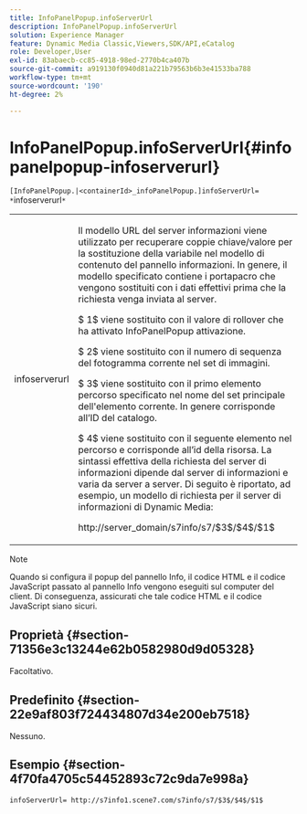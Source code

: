 ```yaml
---
title: InfoPanelPopup.infoServerUrl
description: InfoPanelPopup.infoServerUrl
solution: Experience Manager
feature: Dynamic Media Classic,Viewers,SDK/API,eCatalog
role: Developer,User
exl-id: 83abaecb-cc85-4918-98ed-2770b4ca407b
source-git-commit: a919130f0940d81a221b79563b6b3e41533ba788
workflow-type: tm+mt
source-wordcount: '190'
ht-degree: 2%

---
```


# InfoPanelPopup.infoServerUrl{#infopanelpopup-infoserverurl}

`[InfoPanelPopup.|<containerId>_infoPanelPopup.]infoServerUrl= *`infoserverurl`*`

<table id="table_9A6258D9B0DA4A29AA8A6C9BBCFE3662"> 
 <tbody> 
  <tr> 
   <td> <p> <span class="codeph"><span class="varname"> infoserverurl</span></span> </p> </td> 
   <td> <p>Il modello URL del server informazioni viene utilizzato per recuperare coppie chiave/valore per la sostituzione della variabile nel modello di contenuto del pannello informazioni. In genere, il modello specificato contiene i portapacro che vengono sostituiti con i dati effettivi prima che la richiesta venga inviata al server. </p> <p><span class="codeph"> $ 1$</span> viene sostituito con il valore di rollover che ha attivato <span class="codeph"> InfoPanelPopup</span> attivazione. </p> <p><span class="codeph"> $ 2$</span> viene sostituito con il numero di sequenza del fotogramma corrente nel set di immagini. </p> <p><span class="codeph"> $ 3$</span> viene sostituito con il primo elemento percorso specificato nel nome del set principale dell'elemento corrente. In genere corrisponde all’ID del catalogo. </p> <p><span class="codeph"> $ 4$</span> viene sostituito con il seguente elemento nel percorso e corrisponde all’id della risorsa. La sintassi effettiva della richiesta del server di informazioni dipende dal server di informazioni e varia da server a server. Di seguito è riportato, ad esempio, un modello di richiesta per il server di informazioni di Dynamic Media: </p> <p><span class="codeph"> http://server_domain/s7info/s7/$3$/$4$/$1$</span> </p> </td> 
  </tr> 
 </tbody> 
</table>

>[!NOTE]
>
>Quando si configura il popup del pannello Info, il codice HTML e il codice JavaScript passato al pannello Info vengono eseguiti sul computer del client. Di conseguenza, assicurati che tale codice HTML e il codice JavaScript siano sicuri.

## Proprietà {#section-71356e3c13244e62b0582980d9d05328}

Facoltativo.

## Predefinito {#section-22e9af803f724434807d34e200eb7518}

Nessuno.

## Esempio {#section-4f70fa4705c54452893c72c9da7e998a}

`infoServerUrl= http://s7info1.scene7.com/s7info/s7/$3$/$4$/$1$`
